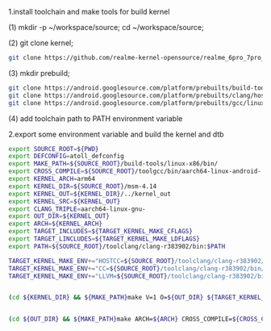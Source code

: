 1.install toolchain and make tools for build kernel

 (1) mkdir -p ~/workspace/source; cd ~/workspace/source;

 (2) git clone kernel;
 ```bash
 git clone https://github.com/realme-kernel-opensource/realme_6pro_7pro_8pro_X2-AndroidR-kernel-source.git msm-4.14
 ```

 (3) mkdir prebuild;
 ```bash
 git clone https://android.googlesource.com/platform/prebuilts/build-tools;
 git clone https://android.googlesource.com/platform/prebuilts/clang/host/linux-x86;
 git clone https://android.googlesource.com/platform/prebuilts/gcc/linux-x86/aarch64/aarch64-linux-android-4.9
 ```
 (4) add toolchain path to PATH environment variable


2.export some environment variable and build the kernel and dtb
```bash
export SOURCE_ROOT=${PWD}
export DEFCONFIG=atoll_defconfig
export MAKE_PATH=${SOURCE_ROOT}/build-tools/linux-x86/bin/
export CROSS_COMPILE=${SOURCE_ROOT}/toolgcc/bin/aarch64-linux-android-
export KERNEL_ARCH=arm64
export KERNEL_DIR=${SOURCE_ROOT}/msm-4.14
export KERNEL_OUT=${KERNEL_DIR}/../kernel_out
export KERNEL_SRC=${KERNEL_OUT}
export CLANG_TRIPLE=aarch64-linux-gnu-
export OUT_DIR=${KERNEL_OUT}
export ARCH=${KERNEL_ARCH}
export TARGET_INCLUDES=${TARGET_KERNEL_MAKE_CFLAGS}
export TARGET_LINCLUDES=${TARGET_KERNEL_MAKE_LDFLAGS}
export PATH=${SOURCE_ROOT}/toolclang/clang-r383902/bin:$PATH

TARGET_KERNEL_MAKE_ENV+="HOSTCC=${SOURCE_ROOT}/toolclang/clang-r383902/bin/clang "
TARGET_KERNEL_MAKE_ENV+="CC=${SOURCE_ROOT}/toolclang/clang-r383902/bin/clang "
TARGET_KERNEL_MAKE_ENV+="LLVM=${SOURCE_ROOT}/toolclang/clang-r383902/bin/clang"


(cd ${KERNEL_DIR} && ${MAKE_PATH}make V=1 O=${OUT_DIR} ${TARGET_KERNEL_MAKE_ENV} ARCH=${ARCH} CROSS_COMPILE=${CROSS_COMPILE} CFLAGS="${TARGET_INCLUDES}" LDFLAGS="${TARGET_LINCLUDES}" ${DEFCONFIG})


(cd ${OUT_DIR} && ${MAKE_PATH}make ARCH=${ARCH} CROSS_COMPILE=${CROSS_COMPILE} CFLAGS="${TARGET_INCLUDES}" LDFLAGS="${TARGET_LINCLUDES}" O=${OUT_DIR} ${TARGET_KERNEL_MAKE_ENV} -j$(nproc))
```
